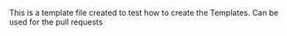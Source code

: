 This is a template file created to test how to create the Templates. 
Can be used for the pull requests
